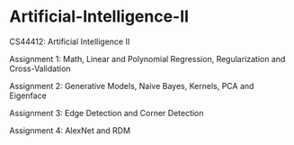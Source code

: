 # Artificial-Intelligence-II
CS44412: Artificial Intelligence II

Assignment 1: Math, Linear and Polynomial Regression, Regularization and Cross-Validation

Assignment 2: Generative Models, Naive Bayes, Kernels, PCA and Eigenface

Assignment 3: Edge Detection and Corner Detection

Assignment 4: AlexNet and RDM
